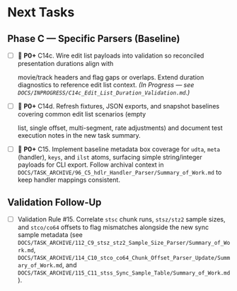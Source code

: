 # Next Tasks

## Phase C — Specific Parsers (Baseline)

- [ ] 🔴 **P0+** C14c. Wire edit list payloads into validation so reconciled presentation durations align with

  movie/track headers and flag gaps or overlaps. Extend duration diagnostics to reference edit list context. _(In
Progress — see
  `DOCS/INPROGRESS/C14c_Edit_List_Duration_Validation.md`.)_

- [ ] 🔴 **P0+** C14d. Refresh fixtures, JSON exports, and snapshot baselines covering common edit list scenarios (empty

  list, single offset, multi-segment, rate adjustments) and document test execution notes in the new task summary.

- [ ] 🔴 **P0+** C15. Implement baseline metadata box coverage for `udta`, `meta` (handler), `keys`, and `ilst` atoms, surfacing simple string/integer payloads for CLI export. Follow archival context in `DOCS/TASK_ARCHIVE/96_C5_hdlr_Handler_Parser/Summary_of_Work.md` to keep handler mappings consistent.

## Validation Follow-Up

- [ ] Validation Rule #15. Correlate `stsc` chunk runs, `stsz/stz2` sample sizes, and `stco/co64` offsets to flag mismatches alongside the new sync sample metadata (see `DOCS/TASK_ARCHIVE/112_C9_stsz_stz2_Sample_Size_Parser/Summary_of_Work.md`, `DOCS/TASK_ARCHIVE/114_C10_stco_co64_Chunk_Offset_Parser_Update/Summary_of_Work.md`, and `DOCS/TASK_ARCHIVE/115_C11_stss_Sync_Sample_Table/Summary_of_Work.md`).
